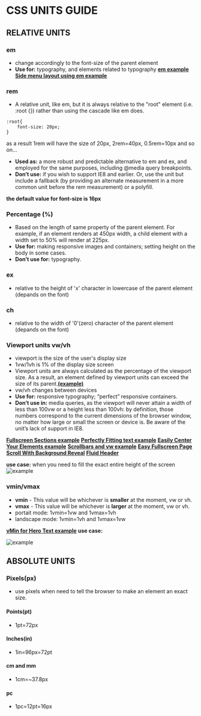 # **CSS UNITS GUIDE**

## **RELATIVE UNITS**

### **em**

* change accordingly to the font-size of the parent element
* **Use for:** typography, and elements related to typography
**[em example](https://codepen.io/dixita0607/pen/QQNomG)**
**[Side menu layout using em example](https://codepen.io/dixita0607/pen/LQNoOL)**

### **rem**
* A relative unit, like em, but it is always relative to the "root" element (i.e. :root {}) rather than using the cascade like em does. 
```
:root{
    font-size: 20px;
}
```
as a result 1rem will have the size of 20px, 2rem=40px, 0.5rem=10px and so on...

* **Used as:** a more robust and predictable alternative to em and ex, and employed for the same purposes, including @media query breakpoints.
* **Don’t use:** if you wish to support IE8 and earlier. Or, use the unit but include a fallback (by providing an alternate measurement in a more common unit before the rem measurement) or a polyfill.

**the default value for font-size is 16px**

### **Percentage (%)**
* Based on the length of same property of the parent element. For example, if an element renders at 450px width, a child element with a width set to 50% will render at 225px.
* **Use for:** making responsive images and containers; setting height on the body in some cases.
* **Don’t use for:** typography.
### **ex**
* relative to the height of 'x' character in lowercase of the parent element (depands on the font)
### **ch**
* relative to the width of '0'(zero) character of the parent element (depands on the font)

### **Viewport units vw/vh**
* viewport is the size of the user's display size
* 1vw/1vh is 1% of the display size screen
* Viewport units are always calculated as the percentage of the viewport size. As a result, an element defined by viewport units can exceed the size of its parent.**[(example)](https://codepen.io/SitePoint/pen/xqadex)**
* vw/vh changes between devices
* **Use for:** responsive typography; “perfect” responsive containers.
* **Don’t use in:** media queries, as the viewport will never attain a width of less than 100vw or a height less than 100vh: by definition, those numbers correspond to the current dimensions of the browser window, no matter how large or small the screen or device is. Be aware of the unit’s lack of support in IE8.

**[Fullscreen Sections example](https://codepen.io/SitePoint/pen/gmdRYx)**
**[Perfectly Fitting text example](https://codepen.io/SitePoint/pen/XMPgdr)**
**[Easily Center Your Elements example](https://codepen.io/SitePoint/pen/evLRdq)**
**[Scrollbars and vw example](https://codepen.io/SitePoint/pen/ZeMyeg)**
**[Easy Fullscreen Page Scroll With Background Reveal](https://codepen.io/dudleystorey/pen/lejFx)**
**[Fluid Header](https://codepen.io/chriscoyier/pen/RpKEzV)**

**use case:**  when you need to fill the exact entire height of the screen
![example](https://assets.hongkiat.com/uploads/css-viewport-units-vw-vh-wmin-vmax/fullscreen-background.gif)





### **vmin/vmax**
* **vmin** - This value will be whichever is **smaller** at the moment, vw or vh.
* **vmax** - This value will be whichever is **larger** at the moment, vw or vh.
* portait mode: 1vmin=1vw and 1vmax=1vh
* landscape mode: 1vmin=1vh and 1vmax=1vw

**[vMin for Hero Text example](https://codepen.io/dudleystorey/pen/ALWrXZ)**
**use case:**  

![example](https://image.ibb.co/j7urcp/rtaImage.png)

## **ABSOLUTE UNITS**

### **Pixels(px)**
*  use pixels when need to tell the browser to make an element an exact size. 
#### **Points(pt)**
* 1pt=72px
#### **Inches(in)**
* 1in=96px=72pt
#### **cm and mm**
* 1cm=~37.8px
#### **pc**
* 1pc=12pt=16px

